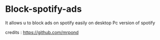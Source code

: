 # Block-spotify-ads
It allows u to block ads on spotify easily on desktop Pc version of spotify

credits : https://github.com/mrpond
